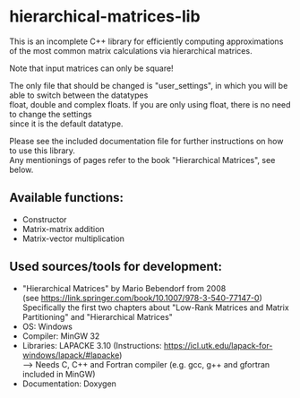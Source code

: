 # hierarchical-matrices-lib

This is an incomplete C++ library for efficiently computing approximations of the most common matrix calculations via hierarchical matrices.

Note that input matrices can only be square!

The only file that should be changed is "user_settings", in which you will be able to switch between the datatypes  
float, double and complex floats. If you are only using float, there is no need to change the settings  
since it is the default datatype.

Please see the included documentation file for further instructions on how to use this library.  
Any mentionings of pages refer to the book "Hierarchical Matrices", see below.

## Available functions:

* Constructor
* Matrix-matrix addition
* Matrix-vector multiplication

## Used sources/tools for development:

* "Hierarchical Matrices" by Mario Bebendorf from 2008  
(see https://link.springer.com/book/10.1007/978-3-540-77147-0)  
Specifically the first two chapters about "Low-Rank Matrices and Matrix Partitioning" and "Hierarchical Matrices"
* OS: Windows
* Compiler: MinGW 32
* Libraries: LAPACKE 3.10 (Instructions: https://icl.utk.edu/lapack-for-windows/lapack/#lapacke)  
--> Needs C, C++ and Fortran compiler (e.g. gcc, g++ and gfortran included in MinGW)
* Documentation: Doxygen
